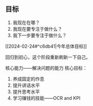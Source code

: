 ## 目标

1. 我现在在哪？
2. 我现在要专注于做什么？
3. 我下一步要专注于做什么？

[[2024-02-24#^c6db41|今年总体目标]] 

回归到初心，这个阶段重新刷新一下自己。

核心能力——解决问题的能力
核心目标：
1. 养成固定的作息
2. 提升讲话水平
3. 提升思考水平
4. 学习赚钱的技能——OCR and KPI



